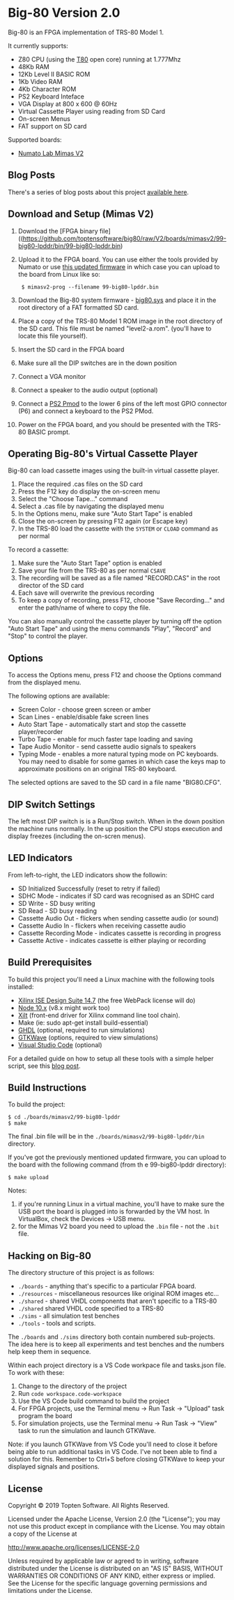 # Big-80 Version 2.0

Big-80 is an FPGA implementation of TRS-80 Model 1.  

It currently supports:

* Z80 CPU (using the [T80](https://opencores.org/projects/t80) open core) running at 1.777Mhz
* 48Kb RAM
* 12Kb Level II BASIC ROM
* 1Kb Video RAM
* 4Kb Character ROM
* PS2 Keyboard Inteface
* VGA Display at 800 x 600 @ 60Hz
* Virtual Cassette Player using reading from SD Card
* On-screen Menus
* FAT support on SD card

Supported boards:

* [Numato Lab Mimas V2](https://numato.com/product/mimas-v2-spartan-6-fpga-development-board-with-ddr-sdram)

## Blog Posts

There's a series of blog posts about this project [available here](https://www.toptensoftware.com/blog/tag/big80/).

## Download and Setup (Mimas V2)

1. Download the [FPGA binary file]((https://github.com/toptensoftware/big80/raw/V2/boards/mimasv2/99-big80-lpddr/bin/99-big80-lpddr.bin)

2. Upload it to the FPGA board.  You can use either the tools provided by Numato or use [this updated firmware](https://github.com/toptensoftware/MimasV2-Loader) in which case you can upload to the board from Linux like so:

        $ mimasv2-prog --filename 99-big80-lpddr.bin

3. Download the Big-80 system firmware - [big80.sys](https://github.com/toptensoftware/big80/raw/V2/syscon/bin/big80.sys) and place it in the root directory of a FAT formatted SD card.

4. Place a copy of the TRS-80 Model 1 ROM image in the root directory of the SD card.  This file must be named "level2-a.rom".  (you'll have to locate this file yourself).

4. Insert the SD card in the FPGA board

5. Make sure all the DIP switches are in the down position

6. Connect a VGA monitor

7. Connect a speaker to the audio output (optional)

8. Connect a [PS2 Pmod](https://store.digilentinc.com/pmod-ps2-keyboard-mouse-connector/) to the lower 6 pins of the left most GPIO connector (P6) and connect a keyboard to the PS2 PMod.

9. Power on the FPGA board, and you should be presented with the TRS-80 BASIC prompt.



## Operating Big-80's Virtual Cassette Player

Big-80 can load cassette images using the built-in virtual cassette player.

1. Place the required .cas files on the SD card
2. Press the F12 key do display the on-screen menu
3. Select the "Choose Tape..." command
4. Select a .cas file by navigating the displayed menu
5. In the Options menu, make sure "Auto Start Tape" is enabled
6. Close the on-screen by pressing F12 again (or Escape key)
7. In the TRS-80 load the cassette with the `SYSTEM` or `CLOAD` command as per normal

To record a cassette:

1. Make sure the "Auto Start Tape" option is enabled
2. Save your file from the TRS-80 as per normal `CSAVE`
3. The recording will be saved as a file named "RECORD.CAS" in the root director of the SD card
4. Each save will overwrite the previous recording
5. To keep a copy of recording, press F12, choose "Save Recording..." and enter the path/name of 
   where to copy the file.

You can also manually control the cassette player by turning off the option "Auto Start Tape" and 
using the menu commands "Play", "Record" and "Stop" to control the player.



## Options

To access the Options menu, press F12 and choose the Options command from the displayed menu.

The following options are available:

* Screen Color - choose green screen or amber
* Scan Lines - enable/disable fake screen lines
* Auto Start Tape - automatically start and stop the cassette player/recorder
* Turbo Tape - enable for much faster tape loading and saving
* Tape Audio Monitor - send cassette audio signals to speakers
* Typing Mode - enables a more natural typing mode on PC keyboards. You may need to disable for some games in which case the keys map to approximate positions on an original TRS-80 keyboard.

The selected options are saved to the SD card in a file name "BIG80.CFG".



## DIP Switch Settings

The left most DIP switch is is a Run/Stop switch.  When in the down position the machine runs normally.  In the up position the CPU stops execution and display freezes (including the on-scren menus).

## LED Indicators

From left-to-right, the LED indicators show the followin:

* SD Initialized Successfully (reset to retry if failed)
* SDHC Mode - indicates if SD card was recognised as an SDHC card
* SD Write - SD busy writing
* SD Read - SD busy reading
* Cassette Audio Out - flickers when sending cassette audio (or sound)
* Cassette Audio In - flickers when receiving cassette audio
* Cassette Recording Mode - indicates cassette is recording in progress
* Cassette Active - indicates cassette is either playing or recording


## Build Prerequisites

To build this project you'll need a Linux machine with the following 
tools installed:

* [Xilinx ISE Design Suite 14.7](https://www.xilinx.com/products/design-tools/ise-design-suite.html) (the free WebPack license will do)
* [Node 10.x](https://nodejs.org/en/) (v8.x might work too)
* [Xilt](https://www.npmjs.com/package/xilt) (front-end driver for Xilinx command line tool chain).
* Make (ie: sudo apt-get install build-essential)
* [GHDL](http://ghdl.free.fr) (optional, required to run simulations)
* [GTKWave](http://gtkwave.sourceforge.net) (options, required to view simulations)
* [Visual Studio Code](https://code.visualstudio.com/docs/setup/linux) (optional)

For a detailed guide on how to setup all these tools with a simple helper script, see this [blog post](https://www.toptensoftware.com/blog/the-ultimate-xilinx-ise-14-7-setup-guide/).


## Build Instructions

To build the project:

```
$ cd ./boards/mimasv2/99-big80-lpddr
$ make
```

The final .bin file will be in the `./boards/mimasv2/99-big80-lpddr/bin` directory.

If you've got the previously mentioned updated firmware, you can upload to the board with the following command (from th e 99-big80-lpddr directory):

```
$ make upload
```

Notes:

1. if you're running Linux in a virtual machine, you'll have to make sure the USB port the
board is plugged into is forwarded by the VM host. In VirtualBox, check the Devices -> USB menu.
2. for the Mimas V2 board you need to upload the `.bin` file - not the `.bit` file.


## Hacking on Big-80

The directory structure of this project is as follows:


* `./boards` - anything that's specific to a particular FPGA board.
* `./resources` - miscellaneous resources like original ROM images etc...
* `./shared` - shared VHDL components that aren't specific to a TRS-80
* `./shared` shared VHDL code specified to a TRS-80
* `./sims` - all simulation test benches
* `./tools` - tools and scripts.

The `./boards` and `./sims` directory both contain numbered sub-projects.  The idea here is to keep all experiments and test benches and the numbers help keep them in sequence.

Within each project directory is a VS Code workpace file and tasks.json file.  To work with these:

1. Change to the directory of the project
2. Run `code workspace.code-workspace`
3. Use the VS Code build command to build the project
4. For FPGA projects, use the Terminal menu -> Run Task -> "Upload" task program the board
5. For simulation projects, use the Terminal menu -> Run Task -> "View" task to run the simulation and launch GTKWave.

Note: if you launch GTKWave from VS Code you'll need to close it before being able to run additional tasks in VS Code.  I've not been able to find a solution for this.  Remember to Ctrl+S before closing GTKWave to keep your displayed signals and positions.

## License

Copyright © 2019 Topten Software. All Rights Reserved.

Licensed under the Apache License, Version 2.0 (the "License"); you may not use this product except in compliance with the License. You may obtain a copy of the License at

http://www.apache.org/licenses/LICENSE-2.0

Unless required by applicable law or agreed to in writing, software distributed under the License is distributed on an "AS IS" BASIS, WITHOUT WARRANTIES OR CONDITIONS OF ANY KIND, either express or implied. See the License for the specific language governing permissions and limitations under the License.